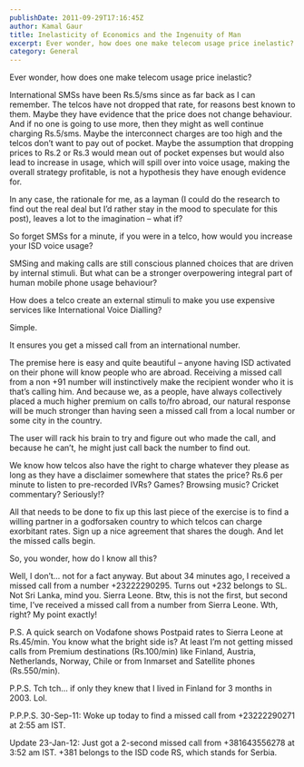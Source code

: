 ```yaml
---
publishDate: 2011-09-29T17:16:45Z
author: Kamal Gaur
title: Inelasticity of Economics and the Ingenuity of Man 
excerpt: Ever wonder, how does one make telecom usage price inelastic? International SMSs have been Rs.5/sms since as far back as I can remember. The telcos… 
category: General
---
```


Ever wonder, how does one make telecom usage price inelastic?

International SMSs have been Rs.5/sms since as far back as I can remember. The telcos have not dropped that rate, for reasons best known to them. Maybe they have evidence that the price does not change behaviour. And if no one is going to use more, then they might as well continue charging Rs.5/sms. Maybe the interconnect charges are too high and the telcos don’t want to pay out of pocket. Maybe the assumption that dropping prices to Rs.2 or Rs.3 would mean out of pocket expenses but would also lead to increase in usage, which will spill over into voice usage, making the overall strategy profitable, is not a hypothesis they have enough evidence for.

In any case, the rationale for me, as a layman (I could do the research to find out the real deal but I’d rather stay in the mood to speculate for this post), leaves a lot to the imagination – what if?

So forget SMSs for a minute, if you were in a telco, how would you increase your ISD voice usage?

SMSing and making calls are still conscious planned choices that are driven by internal stimuli. But what can be a stronger overpowering integral part of human mobile phone usage behaviour?

How does a telco create an external stimuli to make you use expensive services like International Voice Dialling?

Simple.

It ensures you get a missed call from an international number.

The premise here is easy and quite beautiful – anyone having ISD activated on their phone will know people who are abroad. Receiving a missed call from a non +91 number will instinctively make the recipient wonder who it is that’s calling him. And because we, as a people, have always collectively placed a much higher premium on calls to/fro abroad, our natural response will be much stronger than having seen a missed call from a local number or some city in the country.

The user will rack his brain to try and figure out who made the call, and because he can’t, he might just call back the number to find out.

We know how telcos also have the right to charge whatever they please as long as they have a disclaimer somewhere that states the price? Rs.6 per minute to listen to pre-recorded IVRs? Games? Browsing music? Cricket commentary? Seriously!?

All that needs to be done to fix up this last piece of the exercise is to find a willing partner in a godforsaken country to which telcos can charge exorbitant rates. Sign up a nice agreement that shares the dough. And let the missed calls begin.

So, you wonder, how do I know all this?

Well, I don’t… not for a fact anyway. But about 34 minutes ago, I received a missed call from a number +23222290295\. Turns out +232 belongs to SL. Not Sri Lanka, mind you. Sierra Leone. Btw, this is not the first, but second time, I’ve received a missed call from a number from Sierra Leone. Wth, right? My point exactly!

P.S. A quick search on Vodafone shows Postpaid rates to Sierra Leone at Rs.45/min. You know what the bright side is? At least I’m not getting missed calls from Premium destinations (Rs.100/min) like Finland, Austria, Netherlands, Norway, Chile or from Inmarset and Satellite phones (Rs.550/min).

P.P.S. Tch tch… if only they knew that I lived in Finland for 3 months in 2003\. Lol.

P.P.P.S. 30-Sep-11: Woke up today to find a missed call from +23222290271 at 2:55 am IST.

Update 23-Jan-12: Just got a 2-second missed call from +381643556278 at 3:52 am IST. +381 belongs to the ISD code RS, which stands for Serbia.
